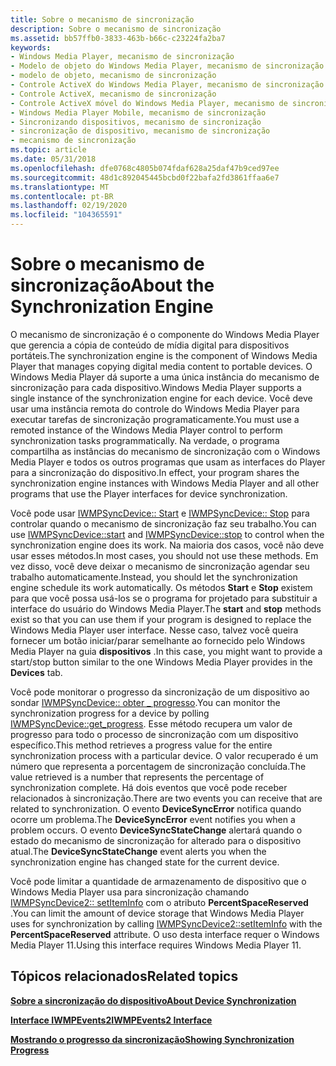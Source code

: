 ```yaml
---
title: Sobre o mecanismo de sincronização
description: Sobre o mecanismo de sincronização
ms.assetid: bb57ffb0-3833-463b-b66c-c23224fa2ba7
keywords:
- Windows Media Player, mecanismo de sincronização
- Modelo de objeto do Windows Media Player, mecanismo de sincronização
- modelo de objeto, mecanismo de sincronização
- Controle ActiveX do Windows Media Player, mecanismo de sincronização
- Controle ActiveX, mecanismo de sincronização
- Controle ActiveX móvel do Windows Media Player, mecanismo de sincronização
- Windows Media Player Mobile, mecanismo de sincronização
- Sincronizando dispositivos, mecanismo de sincronização
- sincronização de dispositivo, mecanismo de sincronização
- mecanismo de sincronização
ms.topic: article
ms.date: 05/31/2018
ms.openlocfilehash: dfe0768c4805b074fdaf628a25daf47b9ced97ee
ms.sourcegitcommit: 48d1c892045445bcbd0f22bafa2fd3861ffaa6e7
ms.translationtype: MT
ms.contentlocale: pt-BR
ms.lasthandoff: 02/19/2020
ms.locfileid: "104365591"
---
```

# <a name="about-the-synchronization-engine"></a><span data-ttu-id="6302b-113">Sobre o mecanismo de sincronização</span><span class="sxs-lookup"><span data-stu-id="6302b-113">About the Synchronization Engine</span></span>

<span data-ttu-id="6302b-114">O mecanismo de sincronização é o componente do Windows Media Player que gerencia a cópia de conteúdo de mídia digital para dispositivos portáteis.</span><span class="sxs-lookup"><span data-stu-id="6302b-114">The synchronization engine is the component of Windows Media Player that manages copying digital media content to portable devices.</span></span> <span data-ttu-id="6302b-115">O Windows Media Player dá suporte a uma única instância do mecanismo de sincronização para cada dispositivo.</span><span class="sxs-lookup"><span data-stu-id="6302b-115">Windows Media Player supports a single instance of the synchronization engine for each device.</span></span> <span data-ttu-id="6302b-116">Você deve usar uma instância remota do controle do Windows Media Player para executar tarefas de sincronização programaticamente.</span><span class="sxs-lookup"><span data-stu-id="6302b-116">You must use a remoted instance of the Windows Media Player control to perform synchronization tasks programmatically.</span></span> <span data-ttu-id="6302b-117">Na verdade, o programa compartilha as instâncias do mecanismo de sincronização com o Windows Media Player e todos os outros programas que usam as interfaces do Player para a sincronização do dispositivo.</span><span class="sxs-lookup"><span data-stu-id="6302b-117">In effect, your program shares the synchronization engine instances with Windows Media Player and all other programs that use the Player interfaces for device synchronization.</span></span>

<span data-ttu-id="6302b-118">Você pode usar [IWMPSyncDevice:: Start](/previous-versions/windows/desktop/api/wmp/nf-wmp-iwmpsyncdevice-start) e [IWMPSyncDevice:: Stop](/previous-versions/windows/desktop/api/wmp/nf-wmp-iwmpsyncdevice-stop) para controlar quando o mecanismo de sincronização faz seu trabalho.</span><span class="sxs-lookup"><span data-stu-id="6302b-118">You can use [IWMPSyncDevice::start](/previous-versions/windows/desktop/api/wmp/nf-wmp-iwmpsyncdevice-start) and [IWMPSyncDevice::stop](/previous-versions/windows/desktop/api/wmp/nf-wmp-iwmpsyncdevice-stop) to control when the synchronization engine does its work.</span></span> <span data-ttu-id="6302b-119">Na maioria dos casos, você não deve usar esses métodos.</span><span class="sxs-lookup"><span data-stu-id="6302b-119">In most cases, you should not use these methods.</span></span> <span data-ttu-id="6302b-120">Em vez disso, você deve deixar o mecanismo de sincronização agendar seu trabalho automaticamente.</span><span class="sxs-lookup"><span data-stu-id="6302b-120">Instead, you should let the synchronization engine schedule its work automatically.</span></span> <span data-ttu-id="6302b-121">Os métodos **Start** e **Stop** existem para que você possa usá-los se o programa for projetado para substituir a interface do usuário do Windows Media Player.</span><span class="sxs-lookup"><span data-stu-id="6302b-121">The **start** and **stop** methods exist so that you can use them if your program is designed to replace the Windows Media Player user interface.</span></span> <span data-ttu-id="6302b-122">Nesse caso, talvez você queira fornecer um botão iniciar/parar semelhante ao fornecido pelo Windows Media Player na guia **dispositivos** .</span><span class="sxs-lookup"><span data-stu-id="6302b-122">In this case, you might want to provide a start/stop button similar to the one Windows Media Player provides in the **Devices** tab.</span></span>

<span data-ttu-id="6302b-123">Você pode monitorar o progresso da sincronização de um dispositivo ao sondar [IWMPSyncDevice:: obter \_ progresso](/previous-versions/windows/desktop/api/wmp/nf-wmp-iwmpsyncdevice-get_progress).</span><span class="sxs-lookup"><span data-stu-id="6302b-123">You can monitor the synchronization progress for a device by polling [IWMPSyncDevice::get\_progress](/previous-versions/windows/desktop/api/wmp/nf-wmp-iwmpsyncdevice-get_progress).</span></span> <span data-ttu-id="6302b-124">Esse método recupera um valor de progresso para todo o processo de sincronização com um dispositivo específico.</span><span class="sxs-lookup"><span data-stu-id="6302b-124">This method retrieves a progress value for the entire synchronization process with a particular device.</span></span> <span data-ttu-id="6302b-125">O valor recuperado é um número que representa a porcentagem de sincronização concluída.</span><span class="sxs-lookup"><span data-stu-id="6302b-125">The value retrieved is a number that represents the percentage of synchronization complete.</span></span> <span data-ttu-id="6302b-126">Há dois eventos que você pode receber relacionados à sincronização.</span><span class="sxs-lookup"><span data-stu-id="6302b-126">There are two events you can receive that are related to synchronization.</span></span> <span data-ttu-id="6302b-127">O evento **DeviceSyncError** notifica quando ocorre um problema.</span><span class="sxs-lookup"><span data-stu-id="6302b-127">The **DeviceSyncError** event notifies you when a problem occurs.</span></span> <span data-ttu-id="6302b-128">O evento **DeviceSyncStateChange** alertará quando o estado do mecanismo de sincronização for alterado para o dispositivo atual.</span><span class="sxs-lookup"><span data-stu-id="6302b-128">The **DeviceSyncStateChange** event alerts you when the synchronization engine has changed state for the current device.</span></span>

<span data-ttu-id="6302b-129">Você pode limitar a quantidade de armazenamento de dispositivo que o Windows Media Player usa para sincronização chamando [IWMPSyncDevice2:: setItemInfo](/previous-versions/windows/desktop/api/wmp/nf-wmp-iwmpsyncdevice2-setiteminfo) com o atributo **PercentSpaceReserved** .</span><span class="sxs-lookup"><span data-stu-id="6302b-129">You can limit the amount of device storage that Windows Media Player uses for synchronization by calling [IWMPSyncDevice2::setItemInfo](/previous-versions/windows/desktop/api/wmp/nf-wmp-iwmpsyncdevice2-setiteminfo) with the **PercentSpaceReserved** attribute.</span></span> <span data-ttu-id="6302b-130">O uso desta interface requer o Windows Media Player 11.</span><span class="sxs-lookup"><span data-stu-id="6302b-130">Using this interface requires Windows Media Player 11.</span></span>

## <a name="related-topics"></a><span data-ttu-id="6302b-131">Tópicos relacionados</span><span class="sxs-lookup"><span data-stu-id="6302b-131">Related topics</span></span>

<dl> <dt>

[<span data-ttu-id="6302b-132">**Sobre a sincronização do dispositivo**</span><span class="sxs-lookup"><span data-stu-id="6302b-132">**About Device Synchronization**</span></span>](about-device-synchronization.md)
</dt> <dt>

[<span data-ttu-id="6302b-133">**Interface IWMPEvents2**</span><span class="sxs-lookup"><span data-stu-id="6302b-133">**IWMPEvents2 Interface**</span></span>](/previous-versions/windows/desktop/api/wmp/nn-wmp-iwmpevents2)
</dt> <dt>

[<span data-ttu-id="6302b-134">**Mostrando o progresso da sincronização**</span><span class="sxs-lookup"><span data-stu-id="6302b-134">**Showing Synchronization Progress**</span></span>](showing-synchronization-progress.md)
</dt> </dl>

 

 





